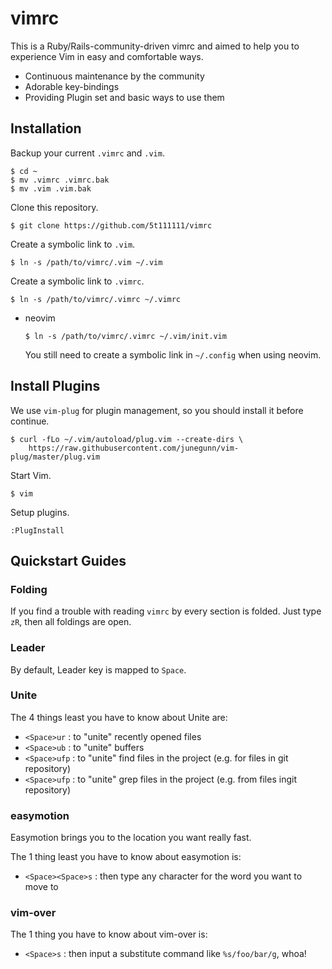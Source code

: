 # vimrc

This is a Ruby/Rails-community-driven vimrc and aimed to help you to experience Vim in easy and comfortable ways.

- Continuous maintenance by the community
- Adorable key-bindings
- Providing Plugin set and basic ways to use them

## Installation

Backup your current `.vimrc` and `.vim`.

```
$ cd ~
$ mv .vimrc .vimrc.bak
$ mv .vim .vim.bak
```

Clone this repository.

```
$ git clone https://github.com/5t111111/vimrc
```

Create a symbolic link to `.vim`.

```
$ ln -s /path/to/vimrc/.vim ~/.vim
```

Create a symbolic link to `.vimrc`.

```
$ ln -s /path/to/vimrc/.vimrc ~/.vimrc
```

* neovim  
  ```
  $ ln -s /path/to/vimrc/.vimrc ~/.vim/init.vim
  ```
  You still need to create a symbolic link in `~/.config` when using neovim.


## Install Plugins

We use `vim-plug` for plugin management, so you should install it before continue.

```
$ curl -fLo ~/.vim/autoload/plug.vim --create-dirs \
    https://raw.githubusercontent.com/junegunn/vim-plug/master/plug.vim
```

Start Vim.

```
$ vim
```

Setup plugins.

```
:PlugInstall
```

## Quickstart Guides

### Folding

If you find a trouble with reading `vimrc` by every section is folded. Just type `zR`, then all foldings are open.

### Leader

By default, Leader key is mapped to `Space`.

### Unite

The 4 things least you have to know about Unite are:

- `<Space>ur` : to "unite" recently opened files
- `<Space>ub` : to "unite" buffers
- `<Space>ufp` : to "unite" find files in the project (e.g. for files in git repository)
- `<Space>ufp` : to "unite" grep files in the project (e.g. from files ingit repository)

### easymotion

Easymotion brings you to the location you want really fast. 

The 1 thing least you have to know about easymotion is:

- `<Space><Space>s` : then type any character for the word you want to move to

### vim-over

The 1 thing you have to know about vim-over is:

- `<Space>s` : then input a substitute command like `%s/foo/bar/g`, whoa!

